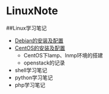 # LinuxNote
##Linux学习笔记
+ [Debian的安装及配置](https://github.com/skylens/LinuxNote/tree/master/Debian)
+ [CentOS的安装及配置](https://github.com/skylens/LinuxNote/tree/master/CentOS)
  * CentOS下lamp、lnmp环境的搭建
  * openstack的记录
+ shell学习笔记
+ python学习笔记
+ php学习笔记

